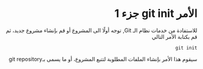 <div dir="rtl">

# الأمر git init جزء 1

للاستفادة من خدمات نظام الـ Git, 
 توجه أولًا الى المشروع أو قم بإنشاء مشروع جديد، ثم قم بكتابة الأمر التالي 
 
    git init
  سيقوم هذا الأمر بإنشاء الملفات المطلوبة لتتبع المشروع، أو ما يسمى بـgit repository 


 <div>
